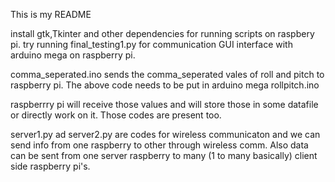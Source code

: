 This is my README

install gtk,Tkinter and other dependencies for running scripts on raspbery pi.
try running final_testing1.py for communication GUI interface with arduino mega on raspberry pi.

comma_seperated.ino sends the comma_seperated vales of roll and pitch to raspberry pi.
The above code needs to be put in arduino mega rollpitch.ino

raspberrry pi will receive those values and will store those in some datafile or directly work on it.
Those codes are present too.

server1.py ad server2.py are codes for wireless communicaton and we can send info
from one raspberry to other through wireless comm. Also data can be sent from one server raspberry to many (1 to many basically) client side raspberry pi's.
